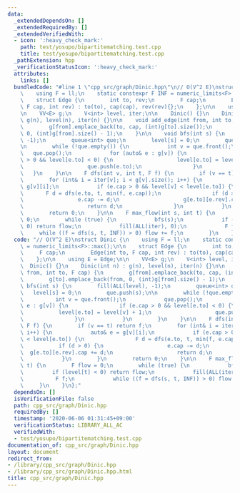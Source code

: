 ```yaml
---
data:
  _extendedDependsOn: []
  _extendedRequiredBy: []
  _extendedVerifiedWith:
  - icon: ':heavy_check_mark:'
    path: test/yosupo/bipartitematching.test.cpp
    title: test/yosupo/bipartitematching.test.cpp
  _pathExtension: hpp
  _verificationStatusIcon: ':heavy_check_mark:'
  attributes:
    links: []
  bundledCode: "#line 1 \"cpp_src/graph/Dinic.hpp\"\n// O(V^2 E)\nstruct Dinic {\n\
    \    using F = ll;\n    static constexpr F INF = numeric_limits<F>::max();\n\n\
    \    struct Edge {\n        int to, rev;\n        F cap;\n        Edge(int to,\
    \ F cap, int rev) : to(to), cap(cap), rev(rev){};\n    };\n\n    using E = Edge;\n\
    \n    VV<E> g;\n    V<int> level, iter;\n\n    Dinic() {}\n    Dinic(int n) :\
    \ g(n), level(n), iter(n) {}\n\n    void add_edge(int from, int to, F cap) {\n\
    \        g[from].emplace_back(to, cap, (int)g[to].size());\n        g[to].emplace_back(from,\
    \ 0, (int)g[from].size() - 1);\n    }\n\n    void bfs(int s) {\n        fill(ALL(level),\
    \ -1);\n        queue<int> que;\n        level[s] = 0;\n        que.push(s);\n\
    \n        while (!que.empty()) {\n            int v = que.front();\n         \
    \   que.pop();\n            for (auto& e : g[v]) {\n                if (e.cap\
    \ > 0 && level[e.to] < 0) {\n                    level[e.to] = level[v] + 1;\n\
    \                    que.push(e.to);\n                }\n            }\n     \
    \   }\n    }\n\n    F dfs(int v, int t, F f) {\n        if (v == t) return f;\n\
    \        for (int& i = iter[v]; i < g[v].size(); i++) {\n            auto& e =\
    \ g[v][i];\n            if (e.cap > 0 && level[v] < level[e.to]) {\n         \
    \       F d = dfs(e.to, t, min(f, e.cap));\n                if (d > 0) {\n   \
    \                 e.cap -= d;\n                    g[e.to][e.rev].cap += d;\n\
    \                    return d;\n                }\n            }\n        }\n\
    \        return 0;\n    }\n\n    F max_flow(int s, int t) {\n        F flow =\
    \ 0;\n        while (true) {\n            bfs(s);\n            if (level[t] <\
    \ 0) return flow;\n            fill(ALL(iter), 0);\n            F f;\n       \
    \     while ((f = dfs(s, t, INF)) > 0) flow += f;\n        }\n    }\n};\n"
  code: "// O(V^2 E)\nstruct Dinic {\n    using F = ll;\n    static constexpr F INF\
    \ = numeric_limits<F>::max();\n\n    struct Edge {\n        int to, rev;\n   \
    \     F cap;\n        Edge(int to, F cap, int rev) : to(to), cap(cap), rev(rev){};\n\
    \    };\n\n    using E = Edge;\n\n    VV<E> g;\n    V<int> level, iter;\n\n  \
    \  Dinic() {}\n    Dinic(int n) : g(n), level(n), iter(n) {}\n\n    void add_edge(int\
    \ from, int to, F cap) {\n        g[from].emplace_back(to, cap, (int)g[to].size());\n\
    \        g[to].emplace_back(from, 0, (int)g[from].size() - 1);\n    }\n\n    void\
    \ bfs(int s) {\n        fill(ALL(level), -1);\n        queue<int> que;\n     \
    \   level[s] = 0;\n        que.push(s);\n\n        while (!que.empty()) {\n  \
    \          int v = que.front();\n            que.pop();\n            for (auto&\
    \ e : g[v]) {\n                if (e.cap > 0 && level[e.to] < 0) {\n         \
    \           level[e.to] = level[v] + 1;\n                    que.push(e.to);\n\
    \                }\n            }\n        }\n    }\n\n    F dfs(int v, int t,\
    \ F f) {\n        if (v == t) return f;\n        for (int& i = iter[v]; i < g[v].size();\
    \ i++) {\n            auto& e = g[v][i];\n            if (e.cap > 0 && level[v]\
    \ < level[e.to]) {\n                F d = dfs(e.to, t, min(f, e.cap));\n     \
    \           if (d > 0) {\n                    e.cap -= d;\n                  \
    \  g[e.to][e.rev].cap += d;\n                    return d;\n                }\n\
    \            }\n        }\n        return 0;\n    }\n\n    F max_flow(int s, int\
    \ t) {\n        F flow = 0;\n        while (true) {\n            bfs(s);\n   \
    \         if (level[t] < 0) return flow;\n            fill(ALL(iter), 0);\n  \
    \          F f;\n            while ((f = dfs(s, t, INF)) > 0) flow += f;\n   \
    \     }\n    }\n};"
  dependsOn: []
  isVerificationFile: false
  path: cpp_src/graph/Dinic.hpp
  requiredBy: []
  timestamp: '2020-06-06 01:31:45+09:00'
  verificationStatus: LIBRARY_ALL_AC
  verifiedWith:
  - test/yosupo/bipartitematching.test.cpp
documentation_of: cpp_src/graph/Dinic.hpp
layout: document
redirect_from:
- /library/cpp_src/graph/Dinic.hpp
- /library/cpp_src/graph/Dinic.hpp.html
title: cpp_src/graph/Dinic.hpp
---
```

